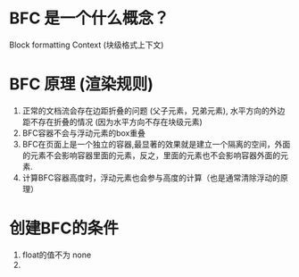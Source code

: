 # BFC 是一个什么概念？
Block formatting Context (块级格式上下文)

# BFC 原理 (渲染规则)
1. 正常的文档流会存在边距折叠的问题 (父子元素，兄弟元素), 水平方向的外边距不存在折叠的情况 (因为水平方向不存在块级元素)
2. BFC容器不会与浮动元素的box重叠
3. BFC在页面上是一个独立的容器,最显著的效果就是建立一个隔离的空间，外面的元素不会影响容器里面的元素，反之，里面的元素也不会影响容器外面的元素.
4. 计算BFC容器高度时，浮动元素也会参与高度的计算（也是通常清除浮动的原理）

# 创建BFC的条件
1. float的值不为 none
2. 